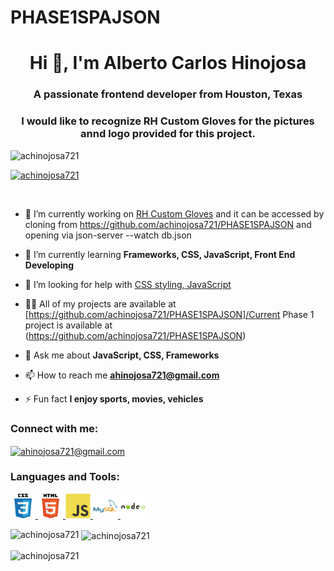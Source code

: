 # PHASE1SPAJSON
<h1 align="center">Hi 👋, I'm Alberto Carlos Hinojosa</h1>
<h3 align="center">A passionate frontend developer from Houston, Texas</h3>
<h3 align="center">I would like to recognize RH Custom Gloves for the pictures annd logo provided for this project.</h3>

<p align="left"> <img src="https://komarev.com/ghpvc/?username=achinojosa721&label=Profile%20views&color=0e75b6&style=flat" alt="achinojosa721" /> </p>

<p align="left"> <a href="https://github.com/ryo-ma/github-profile-trophy"><img src="https://github-profile-trophy.vercel.app/?username=achinojosa721" alt="achinojosa721" /></a> </p>

<p align="left"> <a href="https://twitter.com/" target="blank"><img src="https://img.shields.io/twitter/follow/?logo=twitter&style=for-the-badge" alt="" /></a> </p>

- 🔭 I’m currently working on [RH Custom Gloves](http://localhost:3000#) and it can be accessed by cloning from https://github.com/achinojosa721/PHASE1SPAJSON and opening via json-server --watch db.json

- 🌱 I’m currently learning **Frameworks, CSS, JavaScript, Front End Developing**

- 🤝 I’m looking for help with [CSS styling, JavaScript](http://localhost:3000#)

- 👨‍💻 All of my projects are available at [https://github.com/achinojosa721/PHASE1SPAJSON]/Current Phase 1 project is available at (https://github.com/achinojosa721/PHASE1SPAJSON)

- 💬 Ask me about **JavaScript, CSS, Frameworks**

- 📫 How to reach me **ahinojosa721@gmail.com**

- ⚡ Fun fact **I enjoy sports, movies, vehicles**

<h3 align="left">Connect with me:</h3>
<p align="left">
<a href="https://linkedin.com/in/ahinojosa721@gmail.com" target="blank"><img align="center" src="https://raw.githubusercontent.com/rahuldkjain/github-profile-readme-generator/master/src/images/icons/Social/linked-in-alt.svg" alt="ahinojosa721@gmail.com" height="30" width="40" /></a>
</p>

<h3 align="left">Languages and Tools:</h3>
<p align="left"> <a href="https://www.w3schools.com/css/" target="_blank" rel="noreferrer"> <img src="https://raw.githubusercontent.com/devicons/devicon/master/icons/css3/css3-original-wordmark.svg" alt="css3" width="40" height="40"/> </a> <a href="https://www.w3.org/html/" target="_blank" rel="noreferrer"> <img src="https://raw.githubusercontent.com/devicons/devicon/master/icons/html5/html5-original-wordmark.svg" alt="html5" width="40" height="40"/> </a> <a href="https://developer.mozilla.org/en-US/docs/Web/JavaScript" target="_blank" rel="noreferrer"> <img src="https://raw.githubusercontent.com/devicons/devicon/master/icons/javascript/javascript-original.svg" alt="javascript" width="40" height="40"/> </a> <a href="https://www.mysql.com/" target="_blank" rel="noreferrer"> <img src="https://raw.githubusercontent.com/devicons/devicon/master/icons/mysql/mysql-original-wordmark.svg" alt="mysql" width="40" height="40"/> </a> <a href="https://nodejs.org" target="_blank" rel="noreferrer"> <img src="https://raw.githubusercontent.com/devicons/devicon/master/icons/nodejs/nodejs-original-wordmark.svg" alt="nodejs" width="40" height="40"/> </a> </p>

<p><img align="left" src="https://github-readme-stats.vercel.app/api/top-langs?username=achinojosa721&show_icons=true&locale=en&layout=compact" alt="achinojosa721" /></p>

<p>&nbsp;<img align="center" src="https://github-readme-stats.vercel.app/api?username=achinojosa721&show_icons=true&locale=en" alt="achinojosa721" /></p>

<p><img align="center" src="https://github-readme-streak-stats.herokuapp.com/?user=achinojosa721&" alt="achinojosa721" /></p>